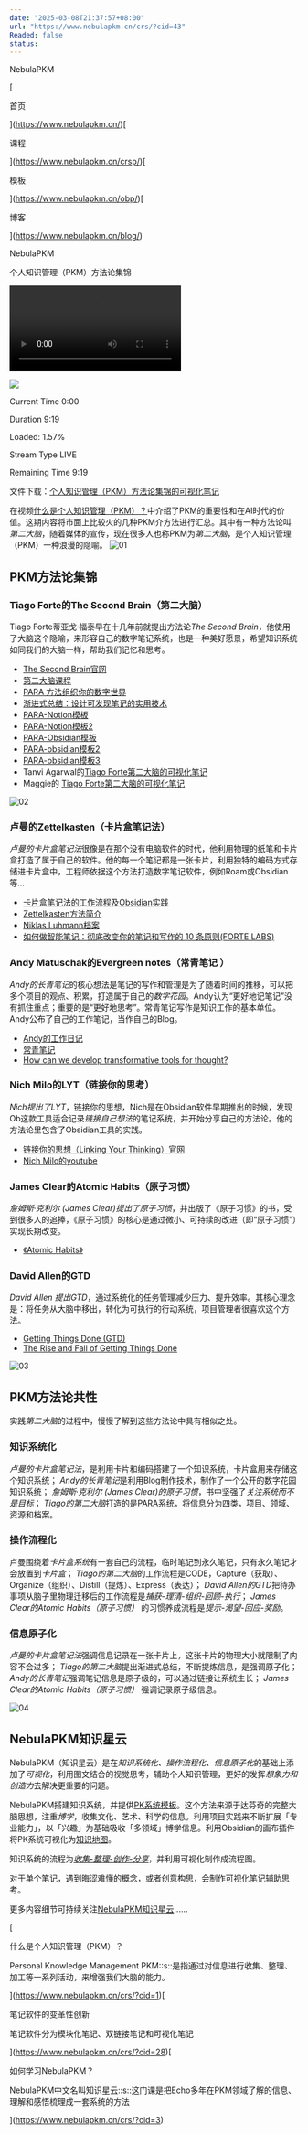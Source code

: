 ```yaml
---
date: "2025-03-08T21:37:57+08:00"
url: "https://www.nebulapkm.cn/crs/?cid=43"
Readed: false
status:
---
```

NebulaPKM

[

首页

](https://www.nebulapkm.cn/)[

课程

](https://www.nebulapkm.cn/crsp/)[

模板

](https://www.nebulapkm.cn/obp/)[

博客

](https://www.nebulapkm.cn/blog/)

NebulaPKM

个人知识管理（PKM）方法论集锦  

<video id="vjs_video_3_html5_api" class="vjs-tech" src="https://oss.nebulapkm.cn/case_c/c_8/PKM-Method-Collection-1080.mp4" data-dm-vid="9cbf7683-9934-472b-b12e-150b6fb63670"></video>

![](https://oss.nebulapkm.cn/case_c/c_8/PKM-Method-Collection-cover.png)

Current Time 0:00

Duration 9:19

Loaded: 1.57%

Stream Type LIVE

Remaining Time 9:19

文件下载：[个人知识管理（PKM）方法论集锦的可视化笔记](https://oss.nebulapkm.cn/case_c/c_8/PKM-Method-Collection-note.rar)

在视频[什么是个人知识管理（PKM）？](https://www.nebulapkm.cn/crs/?cid=1)中介绍了PKM的重要性和在AI时代的价值。这期内容将市面上比较火的几种PKM介方法进行汇总。其中有一种方法论叫*第二大脑*，随着媒体的宣传，现在很多人也称PKM为*第二大脑*，是个人知识管理（PKM）一种浪漫的隐喻。 ![01](https://oss.nebulapkm.cn/case_c/c_8/PKM-Method-Collection-01.JPG)

## PKM方法论集锦

### Tiago Forte的The Second Brain（第二大脑）

Tiago Forte蒂亚戈·福泰早在十几年前就提出方法论*The Second Brain*，他使用了大脑这个隐喻，来形容自己的数字笔记系统，也是一种美好愿景，希望知识系统如同我们的大脑一样，帮助我们记忆和思考。

- [The Second Brain官网](https://fortelabs.com/)
- [第二大脑课程](https://www.buildingasecondbrain.com/)
- [PARA 方法组织你的数字世界](https://fortelabs.com/blog/para/)
- [渐进式总结：设计可发现笔记的实用技术](https://fortelabs.com/series/ps/)
- [PARA-Notion模板](https://www.notion.com/templates/para-dashboard?srsltid=AfmBOopH8lkOzIg7YLSq-XGZy3hwCdSc7ypeN3VMcgSsE4vqEWGztouP)
- [PARA-Notion模板2](https://www.notioneverything.com/templates/second-brain-para)
- [PARA-Obsidian模板](https://forum.obsidian.md/t/para-zettelkasten-vault-template-powerful-organization-task-tracking-and-focus-tools-all-in-one/91380)
- [PARA-obsidian模板2](https://forum.obsidian.md/t/para-starter-kit/223)
- [PARA-obsidian模板3](https://forum.obsidian.md/t/i-created-an-all-in-one-productivity-template-for-obsidian-task-management-gtd-para-goal-tracking-reviews-and-more/85792)
- Tanvi Agarwal的[Tiago Forte第二大脑的可视化笔记](https://www.sillystrokes.com/sketchnotes/second-brain)
- Maggie的 [Tiago Forte第二大脑的可视化笔记](https://maggieappleton.com/basb)

![02](https://oss.nebulapkm.cn/case_c/c_8/PKM-Method-Collection-03.JPG)

### 卢曼的Zettelkasten（卡片盒笔记法）

*卢曼的卡片盒笔记法*很像是在那个没有电脑软件的时代，他利用物理的纸笔和卡片盒打造了属于自己的软件。他的每一个笔记都是一张卡片，利用独特的编码方式存储进卡片盒中，工程师依据这个方法打造数字笔记软件，例如Roam或Obsidian等...

- [卡片盒笔记法的工作流程及Obsidian实践](https://www.bilibili.com/video/BV1C84y1c7hj/?vd_source=c335523582d1b2b573ea852e31f93dad)
- [Zettelkasten方法简介](https://zettelkasten.de/introduction/)
- [Niklas Luhmann档案](https://niklas-luhmann-archiv.de/bestand/zettelkasten/tutorial)
- [如何做智能笔记：彻底改变你的笔记和写作的 10 条原则(FORTE LABS)](https://fortelabs.co/blog/how-to-take-smart-notes/)

### Andy Matuschak的Evergreen notes（常青笔记 ）

*Andy的长青笔记*的核心想法是笔记的写作和管理是为了随着时间的推移，可以把多个项目的观点、积累，打造属于自己的*数字花园*。Andy认为“更好地记笔记”没有抓住重点；重要的是“更好地思考”。常青笔记写作是知识工作的基本单位。Andy公布了自己的工作笔记，当作自己的Blog。

- [Andy的工作日记](https://notes.andymatuschak.org/About_these_notes)
- [常青笔记](https://notes.andymatuschak.org/About_these_notes)
- [How can we develop transformative tools for thought?](https://numinous.productions/ttft/)

### Nich Milo的LYT（链接你的思考）

*Nich提出了LYT*，链接你的思想，Nich是在Obsidian软件早期推出的时候，发现Ob这款工具适合记录*链接自己想法*的笔记系统，并开始分享自己的方法论。他的方法论里包含了Obsidian工具的实践。

- [链接你的思想（Linking Your Thinking）官网](https://www.linkingyourthinking.com/)
- [Nich Milo的youtube](https://www.youtube.com/channel/UC85D7ERwhke7wVqskV_DZUA)

### James Clear的Atomic Habits（原子习惯）

*詹姆斯·克利尔 (James Clear)提出了原子习惯*，并出版了《原子习惯》的书，受到很多人的追捧，《原子习惯》的核心是通过微小、可持续的改进（即“原子习惯”）实现长期改变。

- [《Atomic Habits》](https://jamesclear.com/atomic-habits)

### David Allen的GTD

*David Allen 提出GTD*，通过系统化的任务管理减少压力、提升效率。其核心理念是：将任务从大脑中移出，转化为可执行的行动系统，项目管理者很喜欢这个方法。

- [Getting Things Done (GTD)](https://www.todoist.com/zh-CN/productivity-methods/getting-things-done)
- [The Rise and Fall of Getting Things Done](https://www.newyorker.com/tech/annals-of-technology/the-rise-and-fall-of-getting-things-done)

![03](https://oss.nebulapkm.cn/case_c/c_8/PKM-Method-Collection-02.JPG)

## PKM方法论共性

实践*第二大脑*的过程中，慢慢了解到这些方法论中具有相似之处。

### 知识系统化

*卢曼的卡片盒笔记法*，是利用卡片和编码搭建了一个知识系统，卡片盒用来存储这个知识系统； *Andy的长青笔记*是利用Blog制作技术，制作了一个公开的数字花园知识系统； *詹姆斯·克利尔 (James Clear)的原子习惯*，书中坚强了*关注系统而不是目标*； *Tiago的第二大脑*打造的是PARA系统，将信息分为四类，项目、领域、资源和档案。

### 操作流程化

卢曼围绕着*卡片盒系统*有一套自己的流程，临时笔记到永久笔记，只有永久笔记才会放置到*卡片盒*； *Tiago的第二大脑*的工作流程是CODE，Capture（获取）、Organize（组织）、Distill（提炼）、Express（表达）； *David Allen的GTD*把待办事项从脑子里物理迁移后的工作流程是*捕获-理清-组织-回顾-执行*； *James Clear的Atomic Habits（原子习惯）* 的习惯养成流程是*提示-渴望-回应-奖励*。

### 信息原子化

*卢曼的卡片盒笔记法*强调信息记录在一张卡片上，这张卡片的物理大小就限制了内容不会过多； *Tiago的第二大脑*提出渐进式总结，不断提炼信息，是强调原子化； *Andy的长青笔记*强调笔记信息是原子级的，可以通过链接让系统生长； *James Clear的Atomic Habits（原子习惯）* 强调记录原子级信息。

![04](https://oss.nebulapkm.cn/case_c/c_8/PKM-Method-Collection-04.JPG)

## NebulaPKM知识星云

NebulaPKM（知识星云）是在*知识系统化、操作流程化、信息原子化*的基础上添加了*可视化*，利用图文结合的视觉思考，辅助个人知识管理，更好的发挥*想象力和创造力*去解决更重要的问题。

NebulaPKM搭建知识系统，并提供[PK系统模板](https://www.nebulapkm.cn/obp/)。这个方法来源于达芬奇的完整大脑思想，注重*博学*，收集文化、艺术、科学的信息。利用项目实践来不断扩展「专业能力」，以「兴趣」为基础吸收「多领域」博学信息。利用Obsidian的画布插件将PK系统可视化为[知识地图](https://www.bilibili.com/video/BV1Az421y7Kp)。

知识系统的流程为[*收集-整理-创作-分享*](https://www.bilibili.com/video/BV1gx4y1b7GJ)，并利用可视化制作成流程图。

对于单个笔记，遇到晦涩难懂的概念，或者创意构思，会制作[可视化笔记](https://www.bilibili.com/video/BV1Er421K7LK)辅助思考。

更多内容细节可持续关注[NebulaPKM知识星云](https://www.nebulapkm.cn/)......

[

什么是个人知识管理（PKM）？

Personal Knowledge Management PKM::s::是指通过对信息进行收集、整理、加工等一系列活动，来增强我们大脑的能力。

](https://www.nebulapkm.cn/crs/?cid=1)[

笔记软件的变革性创新

笔记软件分为模块化笔记、双链接笔记和可视化笔记

](https://www.nebulapkm.cn/crs/?cid=28)[

如何学习NebulaPKM？

NebulaPKM中文名叫知识星云::s::这门课是把Echo多年在PKM领域了解的信息、理解和感悟梳理成一套系统的方法

](https://www.nebulapkm.cn/crs/?cid=3)